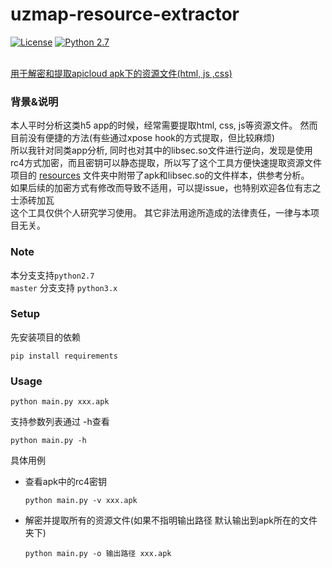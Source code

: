 # uzmap-resource-extractor
[![License](https://img.shields.io/badge/License-Apache%202.0-blue.svg)](LICENSE)
[![Python 2.7](https://img.shields.io/badge/python-2.7-blue.svg)](https://github.com/python/cpython/tree/2.7)

<br><u>用于解密和提取apicloud apk下的资源文件(html, js ,css)</u>
### 背景&说明 ###
本人平时分析这类h5 app的时候，经常需要提取html, css, js等资源文件。  然而目前没有便捷的方法(有些通过xpose hook的方式提取，但比较麻烦)
<br>所以我针对同类app分析, 同时也对其中的libsec.so文件进行逆向，发现是使用rc4方式加密，而且密钥可以静态提取，所以写了这个工具方便快速提取资源文件
<br>项目的 [resources](https://github.com/newdive/resources) 文件夹中附带了apk和libsec.so的文件样本，供参考分析。 
<br>如果后续的加密方式有修改而导致不适用，可以提issue，也特别欢迎各位有志之士添砖加瓦
<br>这个工具仅供个人研究学习使用。 其它非法用途所造成的法律责任，一律与本项目无关。
### Note ###
本分支支持```python2.7``` <br>
```master``` 分支支持 ```python3.x```<br>


### Setup ###
先安装项目的依赖
```
pip install requirements
```

### Usage ###
```
python main.py xxx.apk
```
支持参数列表通过 -h查看
```
python main.py -h
```

具体用例

- 查看apk中的rc4密钥

  ```python main.py -v xxx.apk ```

- 解密并提取所有的资源文件(如果不指明输出路径 默认输出到apk所在的文件夹下)

  ```python main.py -o 输出路径 xxx.apk ```

